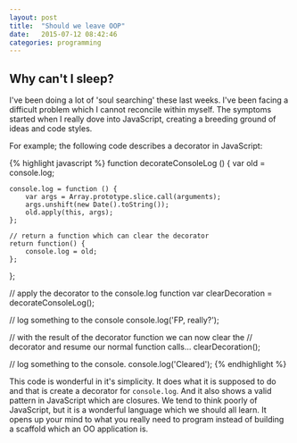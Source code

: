 ```yaml
---
layout: post
title:  "Should we leave OOP"
date:   2015-07-12 08:42:46
categories: programming
---
```

## Why can't I sleep?

I've been doing a lot of 'soul searching' these last weeks. I've been facing a difficult problem which I cannot
reconcile within myself. The symptoms started when I really dove into JavaScript, creating a breeding ground of
ideas and code styles. 

For example; the following code describes a decorator in JavaScript:
    
{% highlight javascript %}
function decorateConsoleLog () {
    var old = console.log;
    
    console.log = function () {
        var args = Array.prototype.slice.call(arguments);
        args.unshift(new Date().toString());
        old.apply(this, args);
    };
    
    // return a function which can clear the decorator
    return function() {
        console.log = old;
    };
};

// apply the decorator to the console.log function
var clearDecoration = decorateConsoleLog();

// log something to the console
console.log('FP, really?');

// with the result of the decorator function we can now clear the 
// decorator and resume our normal function calls...
clearDecoration();

// log something to the console.
console.log('Cleared');
{% endhighlight %}

This code is wonderful in it's simplicity. It does what it is supposed to do and that is create a decorator for
`console.log`. And it also shows a valid pattern in JavaScript which are closures. We tend to think poorly of
JavaScript, but it is a wonderful language which we should all learn. It opens up your mind to what you really 
need to program instead of building a scaffold which an OO application is. 